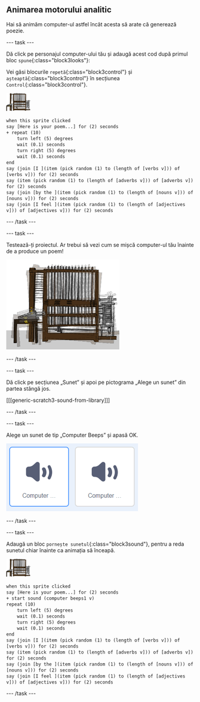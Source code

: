 ## Animarea motorului analitic

Hai să animăm computer-ul astfel încât acesta să arate că generează poezie.

\--- task \---

Dă click pe personajul computer-ului tău și adaugă acest cod după primul bloc `spune`{:class="block3looks"}:

Vei găsi blocurile `repetă`{:class="block3control"} și `așteaptă`{:class="block3control"} în secțiunea `Control`{:class="block3control"}.

![personaj computer](images/computer-sprite.png)

```blocks3
when this sprite clicked
say [Here is your poem...] for (2) seconds
+ repeat (10)
    turn left (5) degrees
    wait (0.1) seconds
    turn right (5) degrees
    wait (0.1) seconds  
end
say (join [I ](item (pick random (1) to (length of [verbs v])) of [verbs v])) for (2) seconds
say (item (pick random (1) to (length of [adverbs v])) of [adverbs v]) for (2) seconds
say (join [by the ](item (pick random (1) to (length of [nouns v])) of [nouns v])) for (2) seconds
say (join [I feel ](item (pick random (1) to (length of [adjectives v])) of [adjectives v])) for (2) seconds
```

\--- /task \---

\--- task \---

Testează-ți proiectul. Ar trebui să vezi cum se mișcă computer-ul tău înainte de a produce un poem!

![personajul calculatorului zguduindu-se înainte și înapoi](images/poetry-animate-test.png)

\--- /task \---

\--- task \---

Dă click pe secțiunea „Sunet” și apoi pe pictograma „Alege un sunet” din partea stângă jos.

[[[generic-scratch3-sound-from-library]]]

\--- /task \---

\--- task \---

Alege un sunet de tip „Computer Beeps” și apasă OK.

![computerul emite sunete de 1 și 2 sunete din sunetoteca](images/poetry-beeps.png)

\--- /task \---

\--- task \---

Adaugă un bloc `pornește sunetul`{:class="block3sound"}, pentru a reda sunetul chiar înainte ca animația să înceapă.

![personaj computer](images/computer-sprite.png)

```blocks3
when this sprite clicked
say [Here is your poem...] for (2) seconds
+ start sound (computer beeps1 v)
repeat (10)
    turn left (5) degrees
    wait (0.1) seconds
    turn right (5) degrees
    wait (0.1) seconds  
end
say (join [I ](item (pick random (1) to (length of [verbs v])) of [verbs v])) for (2) seconds
say (item (pick random (1) to (length of [adverbs v])) of [adverbs v]) for (2) seconds
say (join [by the ](item (pick random (1) to (length of [nouns v])) of [nouns v])) for (2) seconds
say (join [I feel ](item (pick random (1) to (length of [adjectives v])) of [adjectives v])) for (2) seconds
```

\--- /task \---